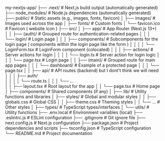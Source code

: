 my-nextjs-app/
├── .next/                  # Next.js build output (automatically generated)
├── node_modules/           # Node.js dependencies (automatically generated)
├── public/                 # Static assets (e.g., images, fonts, favicon)
│   ├── images/             # Images used across the app
│   ├── fonts/              # Custom fonts
│   └── favicon.ico         # Favicon ( website icon )
├── src/
│   ├── app/                # App Router (Next.js 13+)
│   │   ├── (auth)/         # Grouped route for authentication-related pages
│   │   │   └── login/      # Login page
│   │   │       ├── components/  # Subcomponents for the login page ( components within the login page like the form )
│   │   │       │   └── LoginForm.tsx  # LoginForm component (colocated)
│   │   │       ├── actions/     # Server actions for login
│   │   │       │   └── login.ts # Server action for login logic
│   │   │       └── page.tsx     # Login page
│   │   ├── (main)/         # Grouped route for main app pages
│   │   │   └── dashboard/  # Example of a protected page
│   │   │       └── page.tsx
│   │   ├── api/            # API routes (backend) but I dont't think we will need
│   │   │   ├── auth/       
│   │   │   │   └── route.ts 
│   │   │   └── ...         
│   │   ├── layout.tsx      # Root layout for the app
│   │   └── page.tsx        # Home page
│   ├── components/         # Shared components (if any)
│   ├── lib/                # Utility functions and libraries
│   ├── styles/             # Global and modular styles
│   │   ├── globals.css     # Global CSS
│   │   ├── theme.css       # Theming styles
│   │   └── ...             # Other styles
│   ├── types/              # TypeScript types/interfaces
│   └── utils/              # Utility functions
├── .env.local              # Environment variables (local)
├── .eslintrc.js            # ESLint configuration
├── .gitignore              # Git ignore file
├── next.config.js          # Next.js configuration
├── package.json            # Project dependencies and scripts
├── tsconfig.json           # TypeScript configuration
└── README.md               # Project documentation